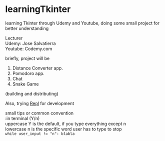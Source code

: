 # learningTkinter
learning Tkinter through Udemy and Youtube, doing some small project for better understanding

Lecturer  
Udemy: Jose Salvatierra  
Youtube: Codemy.com

briefly, project will be
1. Distance Converter app.
2. Pomodoro app.
3. Chat
4. Snake Game

(building and distributing)

Also, trying [Repl](https://repl.it) for development













small tips or common convention  
:in terminal  (Y/n)  
uppercase Y is the default, if you type everything except n  
lowercase n is the specific word user has to type to stop  
`while user_input != "n": blabla`  


